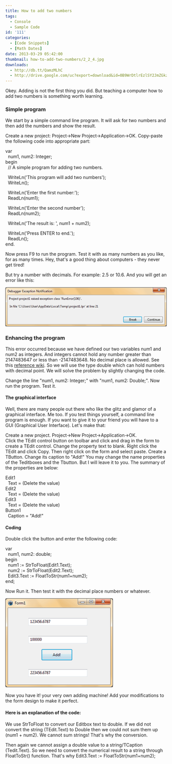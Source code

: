 ```yaml
---
title: How to add two numbers
tags:
  - Console
  - Sample Code
id: '111'
categories:
  - [Code Snippets]
  - [Math Dates]
date: 2013-03-29 05:42:00
thumbnail: how-to-add-two-numbers/2_2_4.jpg
downloads:
  - http://db.tt/QamzMLhC
  - http://drive.google.com/uc?export=download&id=0B9WrDtlrEzlSY2JmZGkzaERDTkk
---
```


Okey. Adding is not the first thing you did. But teaching a computer how to add two numbers is something worth learning.
<!-- more -->
  
  

### Simple program

  
We start by a simple command line program. It will ask for two numbers and then add the numbers and show the result.  
  
Create a new project: Project->New Project->Application->OK. Copy-paste the following code into appropriate part:  

var  
  num1, num2: Integer;  
begin  
  // A simple program for adding two numbers.  
  
  WriteLn('This program will add two numbers');  
  WriteLn();  
  
  WriteLn('Enter the first number:');  
  ReadLn(num1);  
  
  WriteLn('Enter the second number');  
  ReadLn(num2);  
  
  WriteLn('The result is: ', num1 + num2);  
  
  WriteLn('Press ENTER to end.');  
  ReadLn();  
end.

  
  
Now press F9 to run the program. Test it with as many numbers as you like, for as many times. Hey, that's a good thing about computers - they never get tired!  
  
But try a number with decimals. For example: 2.5 or 10.6. And you will get an error like this:  

![](how-to-add-two-numbers/debug-106.gif)

  
  

### Enhancing the program

  
This error occurred because we have defined our two variables num1 and num2 as integers. And integers cannot hold any number greater than 2147483647 or less than -2147483648. No decimal place is allowed. See this [reference wiki](http://wiki.freepascal.org/Variables_and_Data_Types). So we will use the type double which can hold numbers with decimal point. We will solve the problem by slightly changing the code.  
  
Change the line "num1, num2: Integer;" with "num1, num2: Double;". Now run the program. Test it.  
  

#### The graphical interface

Well, there are many people out there who like the glitz and glamor of a graphical interface. Me too. If you test things yourself, a command line program is enough. If you want to give it to your friend you will have to a GUI (Graphical User Interface). Let's make that:  
  
Create a new project. Project->New Project->Application->OK.  
Click the TEdit control button on toolbar and click and drag in the form to create a TEdit control. Change the property text to blank. Right click the TEdit and click Copy. Then right click on the form and select paste. Create a TButton. Change its caption to "Add!" You may change the name properties of the Teditboxes and the Tbutton. But I will leave it to you. The summary of the properties are below:  
  
Edit1  
  Text = (Delete the value)  
Edit2  
  Text = (Delete the value)  
Edit3  
  Text = (Delete the value)  
Button1  
  Caption = "Add!"  
  

#### Coding

Double click the button and enter the following code:  
  

var  
  num1, num2: double;  
begin  
  num1 := StrToFloat(Edit1.Text);  
  num2 := StrToFloat(Edit2.Text);  
  Edit3.Text := FloatToStr(num1+num2);  
end;

  
  
Now Run it. Then test it with the decimal place numbers or whatever.  

![](how-to-add-two-numbers/add-two-numbers-lazarus.gif)

  
Now you have it! your very own adding machine! Add your modifications to the form design to make it perfect.  
  

#### Here is an explanation of the code:

We use StrToFloat to convert our Editbox text to double. If we did not convert the string (TEdit.Text) to Double then we could not sum them up (num1 + num2). We cannot sum strings! That's why the conversion.  
  
Then again we cannot assign a double value to a string/TCaption (Tedit.Text). So we need to convert the numerical result to a string through FloatToStr() function. That's why Edit3.Text := FloatToStr(num1+num2);  
